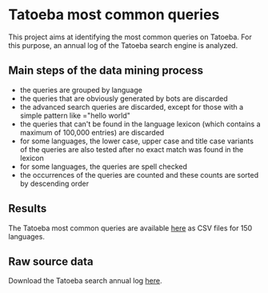 # Tatoeba most common queries

This project aims at identifying the most common queries on Tatoeba. For this purpose, an annual log of the Tatoeba search engine is analyzed.

## Main steps of the data mining process
* the queries are grouped by language
* the queries that are obviously generated by bots are discarded
* the advanced search queries are discarded, except for those with a simple pattern like ="hello world"
* the queries that can't be found in the language lexicon (which contains a maximum of 100,000 entries) are discarded
* for some languages, the lower case, upper case and title case variants of the queries are also tested after no exact match was found in the lexicon
* for some languages, the queries are spell checked
* the occurrences of the queries are counted and these counts are sorted by descending order

## Results
The Tatoeba most common queries are available [here](https://github.com/LBeaudoux/tatoeba-most-common-queries/tree/main/rankings) as CSV files for 150 languages.

## Raw source data
Download the Tatoeba search annual log [here](https://downloads.tatoeba.org/stats/queries.csv.bz2).
